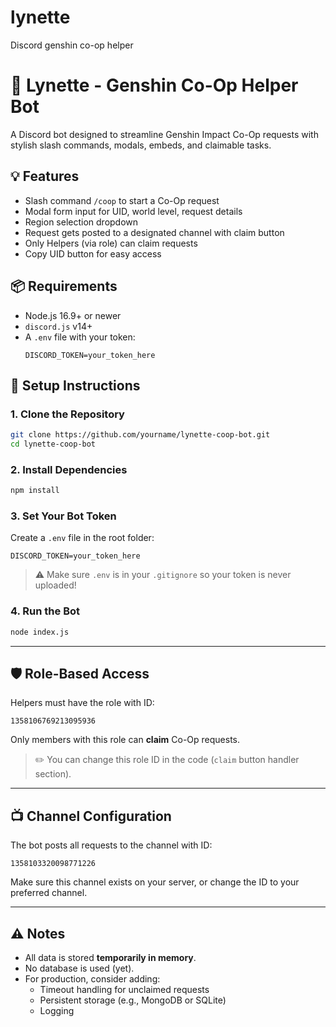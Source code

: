 # lynette
Discord genshin co-op helper 
# 🤖 Lynette - Genshin Co-Op Helper Bot

A Discord bot designed to streamline Genshin Impact Co-Op requests with stylish slash commands, modals, embeds, and claimable tasks.

## 💡 Features

- Slash command `/coop` to start a Co-Op request
- Modal form input for UID, world level, request details
- Region selection dropdown
- Request gets posted to a designated channel with claim button
- Only Helpers (via role) can claim requests
- Copy UID button for easy access

## 📦 Requirements

- Node.js 16.9+ or newer
- `discord.js` v14+
- A `.env` file with your token:
  ```env
  DISCORD_TOKEN=your_token_here
## 🚀 Setup Instructions

### 1. Clone the Repository

```bash
git clone https://github.com/yourname/lynette-coop-bot.git
cd lynette-coop-bot
```

### 2. Install Dependencies

```bash
npm install
```

### 3. Set Your Bot Token

Create a `.env` file in the root folder:

```env
DISCORD_TOKEN=your_token_here
```

> ⚠️ Make sure `.env` is in your `.gitignore` so your token is never uploaded!

### 4. Run the Bot

```bash
node index.js
```

---

## 🛡 Role-Based Access

Helpers must have the role with ID:

```
1358106769213095936
```

Only members with this role can **claim** Co-Op requests.

> ✏️ You can change this role ID in the code (`claim` button handler section).

---

## 📺 Channel Configuration

The bot posts all requests to the channel with ID:

```
1358103320098771226
```

Make sure this channel exists on your server, or change the ID to your preferred channel.

---

## ⚠️ Notes

- All data is stored **temporarily in memory**.
- No database is used (yet).
- For production, consider adding:
  - Timeout handling for unclaimed requests
  - Persistent storage (e.g., MongoDB or SQLite)
  - Logging
